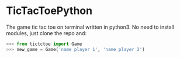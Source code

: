 # TicTacToePython
The game tic tac toe on terminal written in python3.
No need to install modules, just clone the repo and:


```python
>>> from tictctoe import Game
>>> new_game = Game('name player 1', 'name player 2')
```
